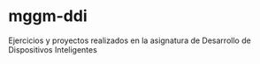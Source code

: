 # mggm-ddi
Ejercicios y proyectos realizados en la asignatura de Desarrollo de Dispositivos Inteligentes
